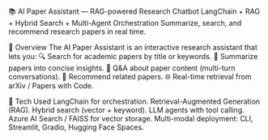 📚 AI Paper Assistant — RAG-powered Research Chatbot
LangChain + RAG + Hybrid Search + Multi-Agent Orchestration
Summarize, search, and recommend research papers in real time.

🚀 Overview
The AI Paper Assistant is an interactive research assistant that lets you:
🔍 Search for academic papers by title or keywords.
📝 Summarize papers into concise insights.
💬 Q&A about paper content (multi-turn conversations).
📌 Recommend related papers.
🌐 Real-time retrieval from arXiv / Papers with Code.

🧩 Tech Used
LangChain for orchestration.
Retrieval-Augmented Generation (RAG).
Hybrid search (vector + keyword).
LLM agents with tool calling.
Azure AI Search / FAISS for vector storage.
Multi-modal deployment: CLI, Streamlit, Gradio, Hugging Face Spaces.
